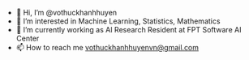 - 👋 Hi, I’m @vothuckhanhhuyen
- 👀 I’m interested in Machine Learning, Statistics, Mathematics
- 🌱 I’m currently working as AI Research Resident at FPT Software AI Center
- 📫 How to reach me vothuckhanhhuyenvn@gmail.com

<!---
vothuckhanhhuyen/vothuckhanhhuyen is a ✨ special ✨ repository because its `README.md` (this file) appears on your GitHub profile.
You can click the Preview link to take a look at your changes.
--->

